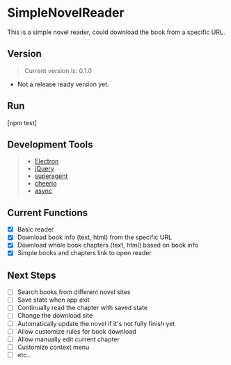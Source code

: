 # SimpleNovelReader
This is a simple novel reader, could download the book from a specific URL.

## Version
> Current version is: 0.1.0
- Not a release ready version yet.

## Run
[npm test]

## Development Tools
>- [Electron](https://github.com/electron/electron)
>- [jQuery](https://jquery.com)
>- [superagent](http://visionmedia.github.io/superagent)
>- [cheerio](https://cheerio.js.org/)
>- [async](https://caolan.github.io/async)

## Current Functions
- [x] Basic reader
- [x] Download book info (text, html) from the specific URL
- [x] Download whole book chapters (text, html) based on book info
- [x] Simple books and chapters link to open reader

## Next Steps
- [ ] Search books from different novel sites
- [ ] Save state when app exit
- [ ] Continually read the chapter with saved state
- [ ] Change the download site
- [ ] Automatically update the novel if it's not fully finish yet
- [ ] Allow customize rules for book download
- [ ] Allow manually edit current chapter
- [ ] Customize context menu
- [ ] etc...
